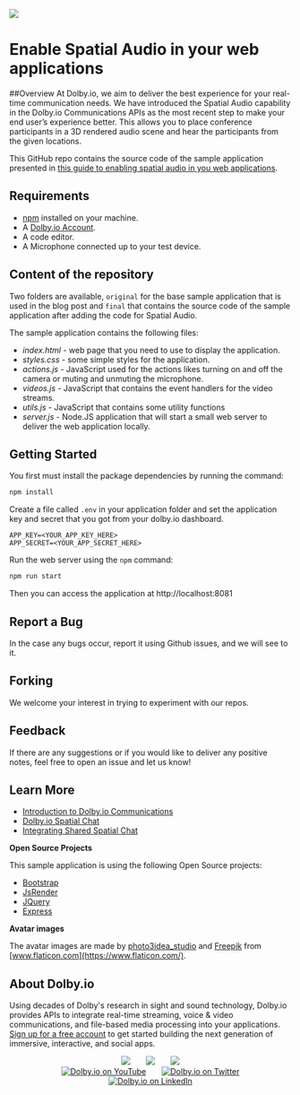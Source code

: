 ![](https://dolby.io/wp-content/uploads/2021/11/spatial-app-layout-2048x1161.png)
# Enable Spatial Audio in your web applications

##Overview
At Dolby.io, we aim to deliver the best experience for your real-time communication needs. We have introduced the Spatial Audio capability in the Dolby.io Communications APIs as the most recent step to make your end user’s experience better. This allows you to place conference participants in a 3D rendered audio scene and hear the participants from the given locations.

This GitHub repo contains the source code of the sample application presented in [this guide to enabling spatial audio in you web applications](https://dolby.io/blog/enabling-spatial-audio-in-your-web-applications/).

## Requirements
- [npm](https://www.npmjs.com/) installed on your machine.
- A [Dolby.io Account](https://dashboard.dolby.io/signup).
- A code editor.
- A Microphone connected up to your test device.

## Content of the repository

Two folders are available, `original` for the base sample application that is used in the blog post and `final` that contains the source code of the sample application after adding the code for Spatial Audio.

The sample application contains the following files:
- *index.html* - web page that you need to use to display the application.
- *styles.css* - some simple styles for the application.
- *actions.js* - JavaScript used for the actions likes turning on and off the camera or muting and unmuting the microphone.
- *videos.js* - JavaScript that contains the event handlers for the video streams.
- *utils.js* - JavaScript that contains some utility functions
- *server.js* - Node.JS application that will start a small web server to deliver the web application locally.

## Getting Started

You first must install the package dependencies by running the command:

```bash
npm install
```

Create a file called `.env` in your application folder and set the application key and secret that you got from your dolby.io dashboard.

```
APP_KEY=<YOUR_APP_KEY_HERE>
APP_SECRET=<YOUR_APP_SECRET_HERE>
```

Run the web server using the `npm` command:

```bash
npm run start
```

Then you can access the application at http://localhost:8081

## Report a Bug 
In the case any bugs occur, report it using Github issues, and we will see to it. 

## Forking
We welcome your interest in trying to experiment with our repos.

## Feedback 
If there are any suggestions or if you would like to deliver any positive notes, feel free to open an issue and let us know!

## Learn More
- [Introduction to Dolby.io Communications](https://docs.dolby.io/communications-apis/docs/overview-introduction)
- [Dolby.io Spatial Chat](https://docs.dolby.io/communications-apis/docs/guides-spatial-chat)
- [Integrating Shared Spatial Chat](https://docs.dolby.io/communications-apis/docs/guides-integrating-shared-spatial-chat)

**Open Source Projects**

This sample application is using the following Open Source projects:
- [Bootstrap](https://getbootstrap.com)
- [JsRender](https://www.jsviews.com/)
- [JQuery](https://jquery.com)
- [Express](https://expressjs.com/)

**Avatar images**

The avatar images are made by [photo3idea_studio](https://www.flaticon.com/authors/photo3idea-studio) and [Freepik](https://www.freepik.com) from [www.flaticon.com](https://www.flaticon.com/).

## About Dolby.io

Using decades of Dolby's research in sight and sound technology, Dolby.io provides APIs to integrate real-time streaming, voice & video communications, and file-based media processing into your applications. [Sign up for a free account](https://dashboard.dolby.io/signup/) to get started building the next generation of immersive, interactive, and social apps.

<div align="center">
  <a href="https://dolby.io/" target="_blank"><img src="https://img.shields.io/badge/Dolby.io-0A0A0A?style=for-the-badge&logo=dolby&logoColor=white"/></a>
&nbsp; &nbsp; &nbsp;
  <a href="https://docs.dolby.io/" target="_blank"><img src="https://img.shields.io/badge/Dolby.io-Docs-0A0A0A?style=for-the-badge&logoColor=white"/></a>
&nbsp; &nbsp; &nbsp;
  <a href="https://dolby.io/blog/category/developer/" target="_blank"><img src="https://img.shields.io/badge/Dolby.io-Blog-0A0A0A?style=for-the-badge&logoColor=white"/></a>
</div>

<div align="center">
&nbsp; &nbsp; &nbsp;
  <a href="https://youtube.com/@dolbyio" target="_blank"><img src="https://img.shields.io/badge/YouTube-red?style=flat-square&logo=youtube&logoColor=white" alt="Dolby.io on YouTube"/></a>
&nbsp; &nbsp; &nbsp; 
  <a href="https://twitter.com/dolbyio" target="_blank"><img src="https://img.shields.io/badge/Twitter-blue?style=flat-square&logo=twitter&logoColor=white" alt="Dolby.io on Twitter"/></a>
&nbsp; &nbsp; &nbsp;
  <a href="https://www.linkedin.com/company/dolbyio/" target="_blank"><img src="https://img.shields.io/badge/LinkedIn-0077B5?style=flat-square&logo=linkedin&logoColor=white" alt="Dolby.io on LinkedIn"/></a>
</div>